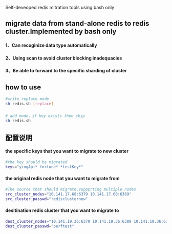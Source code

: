 Self-deveoped redis mitration tools using bash only
## migrate data from stand-alone redis to redis cluster.Implemented by bash only

#### 1、Can recoginize data type automatically
#### 2、Using scan to avoid cluster blocking inadequacies
#### 3、Be able to forward to the specific sharding of cluster


## how to use

````bash
#write replace mode
sh redis.sh [replace]
````
###
````bash
# add mode，if key exists then skip
sh redis.sh
````

## 配置说明
#### the specific keys that you want to migrate to new cluster
````bash
#the key should be migrated
keys="yingApi* fortune* *testKey*"

````
#### the original redis node that you want to migrate from
````bash
#The source that should migrate,suppprting multiple nodes
src_cluster_nodes="10.141.17.68:6379 10.141.17.68:6389"
src_cluster_passwd="redisclusternew"
````

#### desitination redis cluster that you want to migrate to

````bash
dest_cluster_nodes="10.141.19.36:6379 10.141.19.36:6389 10.141.19.36:6399"
dest_cluster_passwd="perftest"
````
